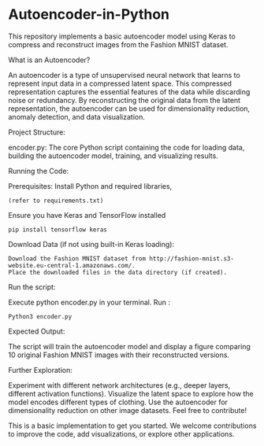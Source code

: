 # Autoencoder-in-Python
This repository implements a basic autoencoder model using Keras to compress and reconstruct images from the Fashion MNIST dataset.

What is an Autoencoder?

An autoencoder is a type of unsupervised neural network that learns to represent input data in a compressed latent space. This compressed representation captures the essential features of the data while discarding noise or redundancy. By reconstructing the original data from the latent representation, the autoencoder can be used for dimensionality reduction, anomaly detection, and data visualization.

Project Structure:

encoder.py: The core Python script containing the code for loading data, building the autoencoder model, training, and visualizing results.

Running the Code:

Prerequisites:
Install Python and required libraries,
```
(refer to requirements.txt)
```
Ensure you have Keras and TensorFlow installed 
```
pip install tensorflow keras
```
Download Data (if not using built-in Keras loading):
```
Download the Fashion MNIST dataset from http://fashion-mnist.s3-website.eu-central-1.amazonaws.com/.
Place the downloaded files in the data directory (if created).
```
Run the script:

Execute python encoder.py in your terminal.
Run :
```
Python3 encoder.py
```
Expected Output:

The script will train the autoencoder model and display a figure comparing 10 original Fashion MNIST images with their reconstructed versions.

Further Exploration:

Experiment with different network architectures (e.g., deeper layers, different activation functions).
Visualize the latent space to explore how the model encodes different types of clothing.
Use the autoencoder for dimensionality reduction on other image datasets.
Feel free to contribute!

This is a basic implementation to get you started. We welcome contributions to improve the code, add visualizations, or explore other applications.
